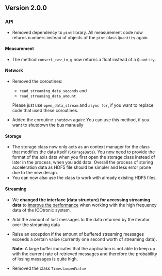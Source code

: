 ## Version 2.0.0

### API

- Removed dependency to `pint` library. All measurement code now returns numbers instead of objects of the `pint` class `Quantity` again.

#### Measurement

- The method `convert_raw_to_g` now returns a float instead of a `Quantity`.

#### Network

- Removed the coroutines:

  - `read_streaming_data_seconds` and
  - `read_streaming_data_amount`

  Please just use `open_data_stream` and `async for`, if you want to replace code that used these coroutines.

- Added the coroutine `shutdown` again: You can use this method, if you want to shutdown the bus manually

#### Storage

- The storage class now only acts as an context manager for the class that modifies the data itself (`StorageData`). You now need to provide the format of the axis data when you first open the storage class instead of later in the process, when you add data. Overall the process of storing acceleration data as HDF5 file should be simpler and less error prone due to the new design.
- You can now also use the class to work with already existing HDF5 files.

#### Streaming

- We **changed the interface (data structure) for accessing streaming data** to [improve the performance](https://github.com/MyTooliT/ICOc/issues/40) when working with the high frequency data of the ICOtronic system.

- Add the amount of lost messages to the data returned by the iterator over the streaming data

- Raise an exception if the amount of buffered streaming messages exceeds a certain value (currently one second worth of streaming data).

  **Note:** A large buffer indicates that the application is not able to keep up
  with the current rate of retrieved messages and therefore the probability of
  losing messages is quite high.

- Removed the class `TimestampedValue`
